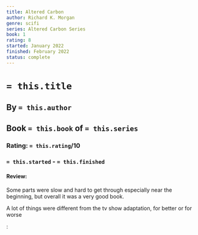 ```yaml
---
title: Altered Carbon
author: Richard K. Morgan
genre: scifi
series: Altered Carbon Series
book: 1
rating: 8
started: January 2022
finished: February 2022
status: complete
---
```

# `= this.title`
## By `= this.author`
## Book `= this.book` of `= this.series`
### Rating: `= this.rating`/10
### `= this.started` - `= this.finished`

#### Review:
Some parts were slow and hard to get through especially near the beginning,
but overall it was a very good book.

A lot of things were different from the tv show adaptation, for better or for worse

:
  